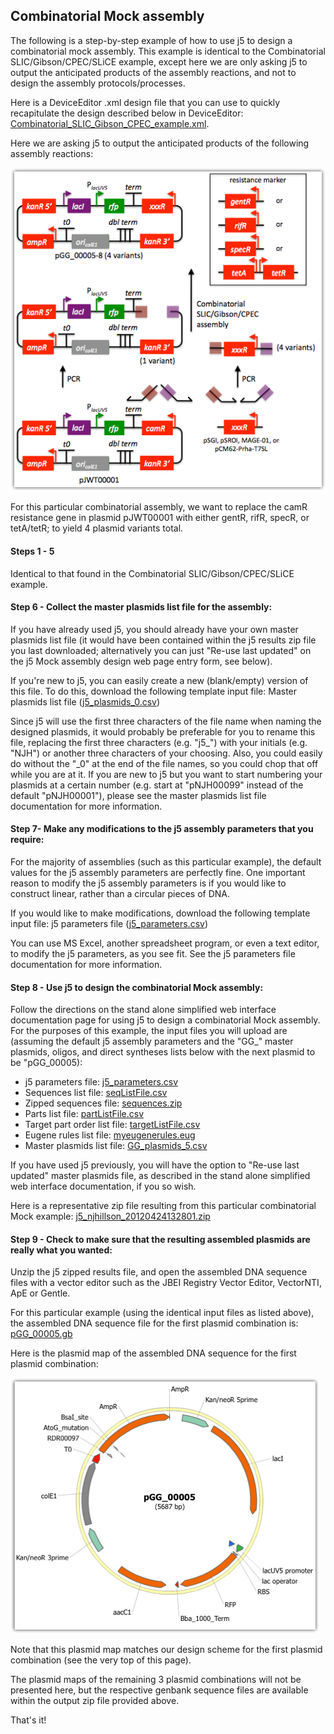 ## Combinatorial Mock assembly

The following is a step-by-step example of how to use j5 to design a combinatorial mock assembly. This example is identical to the Combinatorial SLIC/Gibson/CPEC/SLiCE example, except here we are only asking j5 to output the anticipated products of the assembly reactions, and not to design the assembly protocols/processes.

Here is a DeviceEditor .xml design file that you can use to quickly recapitulate the design described below in DeviceEditor: [Combinatorial_SLIC_Gibson_CPEC_example.xml](../../documents/Combinatorial_SLIC_Gi0.xml).

Here we are asking j5 to output the anticipated products of the following assembly reactions:

![](../../images/pastedImage640.png)

For this particular combinatorial assembly, we want to replace the camR resistance gene in plasmid pJWT00001 with either gentR, rifR, specR, or tetA/tetR; to yield 4 plasmid variants total. 

#### Steps 1 - 5

Identical to that found in the Combinatorial SLIC/Gibson/CPEC/SLiCE example.

#### Step 6 - Collect the master plasmids list file for the assembly:

If you have already used j5, you should already have your own master plasmids list file (it would have been contained within the j5 results zip file you last downloaded; alternatively you can just "Re-use last updated" on the j5 Mock assembly design web page entry form, see below).

If you're new to j5, you can easily create a new (blank/empty) version of this file. To do this, download the following template input file:
Master plasmids list file ([j5_plasmids_0.csv](../../documents/j5_plasmids_03.csv))

Since j5 will use the first three characters of the file name when naming the designed plasmids, it would probably be preferable for you to rename this file, replacing the first three characters (e.g. "j5_") with your initials (e.g. "NJH") or another three characters of your choosing. Also, you could easily do without the "_0" at the end of the file names, so you could chop that off while you are at it. If you are new to j5 but you want to start numbering your plasmids at a certain number (e.g. start at "pNJH00099" instead of the default "pNJH00001"), please see the master plasmids list file documentation for more information.

#### Step 7- Make any modifications to the j5 assembly parameters that you require:

For the majority of assemblies (such as this particular example), the default values for the j5 assembly parameters are perfectly fine. One important reason to modify the j5 assembly parameters is if you would like to construct linear, rather than a circular pieces of DNA.

If you would like to make modifications, download the following template input file: j5 parameters file ([j5_parameters.csv](../../documents/j5_parameters.csv))

You can use MS Excel, another spreadsheet program, or even a text editor, to modify the j5 parameters, as you see fit. See the j5 parameters file documentation for more information.

#### Step 8 - Use j5 to design the combinatorial Mock assembly:

Follow the directions on the stand alone simplified web interface documentation page for using j5 to design a combinatorial Mock assembly. For the purposes of this example, the input files you will upload are (assuming the default j5 assembly parameters and the "GG_" master plasmids, oligos, and direct syntheses lists below with the next plasmid to be "pGG_00005):

  - j5 parameters file: [j5_parameters.csv](../../documents/j5_parameters.csv)
  - Sequences list file: [seqListFile.csv](../../documents/seqListFile1.csv)
  - Zipped sequences file: [sequences.zip](../../documents/sequences1.zip)
  - Parts list file: [partListFile.csv](../../documents/partListFile1.csv)
  - Target part order list file: [targetListFile.csv](../../documents/targetListFile1.csv)
  - Eugene rules list file: [myeugenerules.eug](../../documents/myeugenerules3.eug.txt)
  - Master plasmids list file: [GG_plasmids_5.csv](../../documents/GG_plasmids_51.csv)

If you have used j5 previously, you will have the option to "Re-use last updated" master plasmids file, as described in the stand alone simplified web interface documentation, if you so wish.

Here is a representative zip file resulting from this particular combinatorial Mock example: [j5_njhillson_20120424132801.zip](../../documents/j5_njhillson_201204240.zip)

#### Step 9 - Check to make sure that the resulting assembled plasmids are really what you wanted:

Unzip the j5 zipped results file, and open the assembled DNA sequence files with a vector editor such as the JBEI Registry Vector Editor, VectorNTI, ApE or Gentle.

For this particular example (using the identical input files as listed above), the assembled DNA sequence file for the first plasmid combination is: [pGG_00005.gb](../../documents/pGG_000050.gb.txt)

Here is the plasmid map of the assembled DNA sequence for the first plasmid combination:

![](../../images/Screen_Shot_2012-01-00.png)

Note that this plasmid map matches our design scheme for the first plasmid combination (see the very top of this page).

The plasmid maps of the remaining 3 plasmid combinations will not be presented here, but the respective genbank sequence files are available within the output zip file provided above.

That's it!
